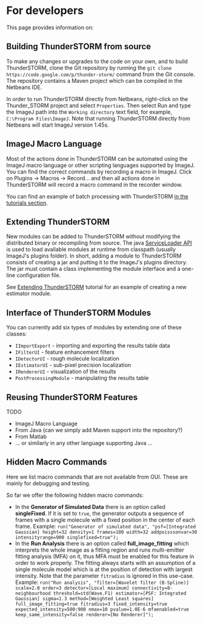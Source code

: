 # For developers #

This page provides information on:



## Building ThunderSTORM from source ##
To make any changes or upgrades to the code on your own, and to build ThunderSTORM, clone the Git repository by running the `git clone https://code.google.com/p/thunder-storm/` command from the Git console. The repository contains a Maven project which can be compiled in the Netbeans IDE.

In order to run ThunderSTORM directly from Netbeans, right-click on the Thunder\_STORM project and select `Properties`. Then select Run and type the ImageJ path into the `Working directory` text field, for example, `C:\Program Files\ImageJ`. Note that running ThunderSTORM directly from Netbeans will start ImageJ version 1.45s.


## ImageJ Macro Language ##
Most of the actions done in ThunderSTORM can be automated using the ImageJ macro language or other scripting languages supported by ImageJ. You can find the correct commands by recording a macro in ImageJ. Click on Plugins -> Macros -> Record... and then all actions done in ThunderSTORM will record a macro command in the recorder window.

You can find an example of batch processing with ThunderSTORM [in the tutorials section](BatchProcessing.md).

## Extending ThunderSTORM ##
New modules can be added to ThunderSTORM without modifying the distributed binary or recompiling from source. The java [ServiceLoader API](http://docs.oracle.com/javase/tutorial/ext/basics/spi.html) is used to load available modules at runtime from classpath (usually ImageJ's plugins folder).
In short, adding a module to ThunderSTORM consists of creating a jar and putting it to the ImageJ's plugins directory. The jar must contain a class implementing the module interface and a one-line configuration file.

See [Extending ThunderSTORM](newestimator.md) tutorial for an example of creating a new estimator module.



## Interface of ThunderSTORM Modules ##
You can currently add six types of modules by extending one of these classes:

  * `IImportExport` - importing and exporting the results table data
  * `IFilterUI` - feature enhancement filters
  * `IDetectorUI` - rough molecule localization
  * `IEstimatorUI` - sub-pixel precision localization
  * `IRendererUI` - visualization of the results
  * `PostProcessingModule` - manipulating the results table


## Reusing ThunderSTORM Features ##
TODO

  * ImageJ Macro Language
  * From Java (can we simply add Maven support into the repository?)
  * From Matlab
  * ... or similarly in any other language supporting Java ...


## Hidden Macro Commands ##
Here we list macro commands that are not available from GUI. These are mainly for debugging and testing.

So far we offer the following hidden macro commands:

  * In the **Generator of Simulated Data** there is an option called **singleFixed**. If it is set to `true`, the generator outputs a sequence of frames with a single molecule with a fixed position in the center of each frame. Example: `run("Generator of simulated data", "psf=[Integrated Gaussian] height=32 density=1 frames=100 width=32 addpoisssonvar=30 intensityrange=900 singlefixed=true");`
  * In the **Run Analysis** there is an option called **full\_image\_fitting** which interprets the whole image as a fitting region and runs multi-emitter fitting analysis (MFA) on it, thus MFA must be enabled for this feature in order to work properly. The fitting always starts with an assumption of a single molecule model which is at the position of detection with largest intensity. Note that the parameter `fitradius` is ignored in this use-case. Example: `run("Run analysis", "filter=[Wavelet filter (B-Spline)] scale=2.0 order=3 detector=[Local maximum] connectivity=8-neighbourhood threshold=std(Wave.F1) estimator=[PSF: Integrated Gaussian] sigma=1.3 method=[Weighted Least squares] full_image_fitting=true fitradius=3 fixed_intensity=true expected_intensity=500:900 nmax=10 pvalue=1.0E-6 mfaenabled=true keep_same_intensity=false renderer=[No Renderer]");`